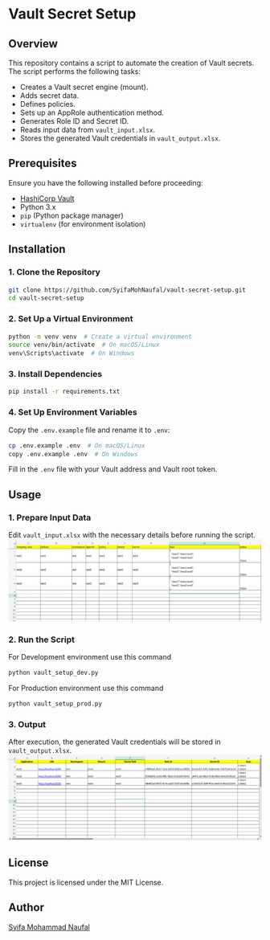 # Vault Secret Setup

## Overview
This repository contains a script to automate the creation of Vault secrets. The script performs the following tasks:
- Creates a Vault secret engine (mount).
- Adds secret data.
- Defines policies.
- Sets up an AppRole authentication method.
- Generates Role ID and Secret ID.
- Reads input data from `vault_input.xlsx`.
- Stores the generated Vault credentials in `vault_output.xlsx`.

## Prerequisites
Ensure you have the following installed before proceeding:
- [HashiCorp Vault](https://developer.hashicorp.com/vault/docs/install)
- Python 3.x
- `pip` (Python package manager)
- `virtualenv` (for environment isolation)

## Installation

### 1. Clone the Repository
```bash
git clone https://github.com/SyifaMohNaufal/vault-secret-setup.git
cd vault-secret-setup
```

### 2. Set Up a Virtual Environment
```bash
python -m venv venv  # Create a virtual environment
source venv/bin/activate  # On macOS/Linux
venv\Scripts\activate  # On Windows
```

### 3. Install Dependencies
```bash
pip install -r requirements.txt
```

### 4. Set Up Environment Variables
Copy the `.env.example` file and rename it to `.env`:
```bash
cp .env.example .env  # On macOS/Linux
copy .env.example .env  # On Windows
```
Fill in the `.env` file with your Vault address and Vault root token.

## Usage

### 1. Prepare Input Data
Edit `vault_input.xlsx` with the necessary details before running the script.
![Description of Image](images/vault_input_example.png)

### 2. Run the Script
For Development environment use this command
```bash
python vault_setup_dev.py
```
For Production environment use this command
```bash
python vault_setup_prod.py
```


### 3. Output
After execution, the generated Vault credentials will be stored in `vault_output.xlsx`.
![Description of Image](images/vault_output_example.png)

## License
This project is licensed under the MIT License.

## Author
[Syifa Mohammad Naufal](https://github.com/SyifaMohNaufal)

